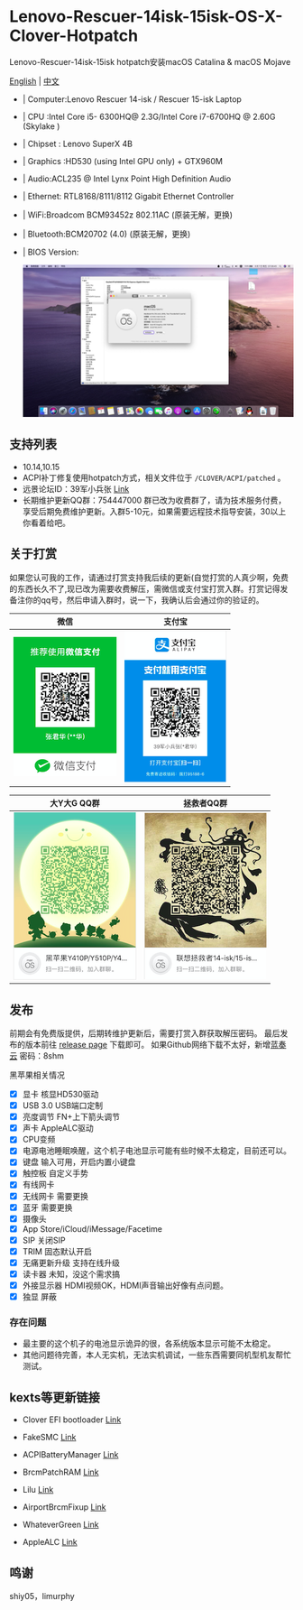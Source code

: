 # Lenovo-Rescuer-14isk-15isk-OS-X-Clover-Hotpatch
Lenovo-Rescuer-14isk-15isk hotpatch安装macOS Catalina & macOS Mojave

[English](README-EN.md) | [中文](README.md)

* | Computer:Lenovo Rescuer 14-isk / Rescuer 15-isk Laptop
* | CPU :Intel Core i5- 6300HQ@ 2.3G/Intel Core i7-6700HQ @ 2.60G (Skylake )
* | Chipset : Lenovo SuperX 4B
* | Graphics :HD530 (using Intel GPU only) + GTX960M 
* | Audio:ACL235 @ Intel Lynx Point High Definition Audio
* | Ethernet: RTL8168/8111/8112 Gigabit Ethernet Controller
* | WiFi:Broadcom BCM93452z 802.11AC (原装无解，更换) 
* | Bluetooth:BCM20702 (4.0) (原装无解，更换)          
* | BIOS Version:
 
  ![截图](Screen0.JPG)   

## 支持列表

* 10.14,10.15
* ACPI补丁修复使用hotpatch方式，相关文件位于 `/CLOVER/ACPI/patched` 。
* 远景论坛ID：39军小兵张 [Link](http://i.pcbeta.com/space-uid-4472739.html)
* 长期维护更新QQ群：754447000 群已改为收费群了，请为技术服务付费，享受后期免费维护更新。入群5-10元，如果需要远程技术指导安装，30以上你看着给吧。


## 关于打赏

如果您认可我的工作，请通过打赏支持我后续的更新(自觉打赏的人真少啊，免费的东西长久不了,现已改为需要收费解压，需微信或支付宝打赏入群。打赏记得发备注你的qq号，然后申请入群时，说一下，我确认后会通过你的验证的。

|                                 微信                                           |                         支付宝                                       |
| ---------------------------------------------------------- | ---------------------------------------------------- |
| ![微信打赏](微信打赏.png)                                         | ![支付宝打赏](支付宝打赏.png)                           |

|                   大Y大G QQ群                                         |                拯救者QQ群                                       |
| ----------------------------------------------------------| ---------------------------------------------------- |
| ![686848381](大Y大G群.png)                                   | ![754447000](拯救者群.png)                              |

## 发布
前期会有免费版提供，后期转维护更新后，需要打赏入群获取解压密码。
最后发布的版本前往 [release page](https://github.com/Z39/Lenovo-Rescuer-14isk-15isk-OS-X-Clover-Hotpatch/releases) 下载即可。
如果Github网络下载不太好，新增[蓝奏云](https://www.lanzous.com/b616223)  密码：8shm

黑苹果相关情况
- [x] 显卡 核显HD530驱动
- [x]  USB 3.0 USB端口定制 
- [x]  亮度调节 FN+上下箭头调节
- [x]  声卡 AppleALC驱动
- [x]  CPU变频  
- [x]  电源电池睡眠唤醒，这个机子电池显示可能有些时候不太稳定，目前还可以。
- [x]  键盘 输入可用，开启内置小键盘
- [x]  触控板 自定义手势
- [x] 有线网卡
- [x]  无线网卡 需要更换
- [x]  蓝牙 需要更换
- [x]  摄像头
- [x]  App Store/iCloud/iMessage/Facetime
- [x]  SIP 关闭SIP
- [x]  TRIM 固态默认开启
- [x]  无痛更新升级 支持在线升级
- [x]  读卡器 未知，没这个需求搞
- [x] 外接显示器 HDMI视频OK，HDMI声音输出好像有点问题。
- [x]  独显 屏蔽

### 存在问题
* 最主要的这个机子的电池显示诡异的很，各系统版本显示可能不太稳定。
* 其他问题待完善，本人无实机，无法实机调试，一些东西需要同机型机友帮忙测试。
## kexts等更新链接

- Clover EFI bootloader [Link](https://github.com/Dids/clover-builder/releases)

- FakeSMC [Link](https://bitbucket.org/RehabMan/os-x-fakesmc-kozlek/downloads/)

- ACPIBatteryManager [Link](https://bitbucket.org/RehabMan/os-x-acpi-battery-driver/)

- BrcmPatchRAM [Link](https://bitbucket.org/RehabMan/os-x-brcmpatchram/downloads/)

- Lilu [Link](https://github.com/acidanthera/Lilu)

- AirportBrcmFixup [Link](https://github.com/acidanthera/AirportBrcmFixup)

- WhateverGreen [Link](https://github.com/acidanthera/WhateverGreen)

- AppleALC [Link](https://github.com/acidanthera/AppleALC)

## 鸣谢
shiy05，limurphy
